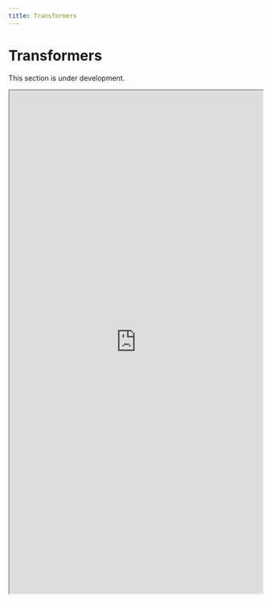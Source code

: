 ```yaml
---
title: Transformers
---
```


# Transformers

This section is under development.


<iframe src="http://nlp.seas.harvard.edu/2018/04/03/attention.html" width="100%" height="1000px;"></iframe>
